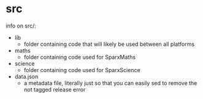 # src
info on src/:  
  
* lib
  * folder containing code that will likely be used between all platforms
* maths
  * folder containing code used for SparxMaths
* science
  * folder containing code used for SparxScience
* data.json
  * a metadata file, literally just so that you can easily sed to remove the not tagged release error